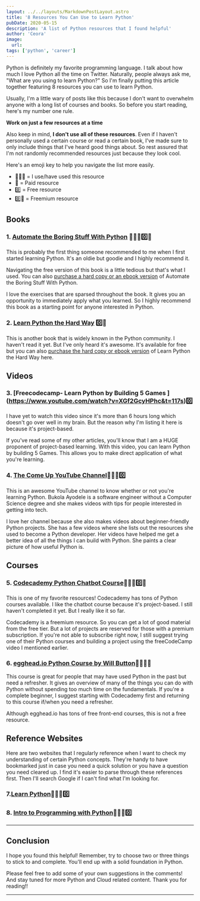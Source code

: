 ```yaml
---
layout: ../../layouts/MarkdownPostLayout.astro
title: '8 Resources You Can Use to Learn Python'
pubDate: 2020-05-15
description: 'A list of Python resources that I found helpful'
author: 'Ceora'
image: 
  url:
tags: ['python', 'career']
---
```

Python is definitely my favorite programming language. I talk about how much I love Python all the time on Twitter. Naturally, people always ask me, "What are you using to learn Python?" So I'm finally putting this article together featuring 8 resources you can use to learn Python.

Usually, I'm a little wary of posts like this because I don't want to overwhelm anyone with a long list of courses and books. So before you start reading, here's my number one rule.

**Work on just a few resources at a time**

Also keep in mind, **I don't use all of these resources**. Even if I haven't personally used a certain course or read a certain book, I've made sure to only include things that I've heard good things about. So rest assured that I'm not randomly recommended resources just because they look cool.

Here's an emoji key to help you navigate the list more easily.

- 👩🏾‍💻 = I use/have used this resource
- 🤑 = Paid resource
- 0️⃣ = Free resource
- 0️⃣🤑 = Freemium resource


## **Books**

### 1. [Automate the Boring Stuff With Python](https://automatetheboringstuff.com/) 👩🏾‍💻0️⃣🤑
This is probably the first thing someone recommended to me when I first started learning Python. It's an oldie but goodie and I highly recommend it. 

Navigating the free version of this book is a little tedious but that's what I used. You can also [purchase a hard copy or an ebook version](https://nostarch.com/automatestuff2) of Automate the Boring Stuff With Python.

I love the exercises that are sparsed throughout the book. It gives you an opportunity to immediately apply what you learned. So I highly recommend this book as a starting point for anyone interested in Python.

### 2. [Learn Python the Hard Way](https://learnpythonthehardway.org/python3/preface.html) 0️⃣🤑
This is another book that is widely known in the Python community. I haven't read it yet. But I've only heard it's awesome. It's available for free but you can also [purchase the hard copy or ebook version](https://www.amazon.com/Learn-Python-Hard-Way-Introduction-ebook-dp-B07378P8W6/dp/B07378P8W6/ref=mt_kindle?_encoding=UTF8&me=&qid=) of Learn Python the Hard Way here.

## **Videos**

### 3. [Freecodecamp- Learn Python by Building 5 Games ] (https://www.youtube.com/watch?v=XGf2GcyHPhc&t=117s)0️⃣

I have yet to watch this video since it's more than 6 hours long which doesn't go over well in my brain. But the reason why I'm listing it here is because it's project-based.

If you've read some of my other articles, you'll know that I am a HUGE proponent of project-based learning. With this video, you can learn Python by building 5 Games. This allows you to make direct application of what you're learning. 

### 4. [The Come Up YouTube Channel](https://www.youtube.com/channel/UC-bFgwL_kFKLZA60AiB-CCQ)👩🏾‍💻0️⃣
This is an awesome YouTube channel to know whether or not you're learning Python. Bukola Ayodele is a software engineer without a Computer Science degree and she makes videos with tips for people interested in getting into tech.

I love her channel because she also makes videos about beginner-friendly Python projects. She has a few videos where she lists out the resources she used to become a Python developer. Her videos have helped me get a better idea of all the things I can build with Python. She paints a clear picture of how useful Python is.

## **Courses** 

### 5. [Codecademy Python Chatbot Course](https://www.codecademy.com/learn/paths/build-chatbots-with-python)👩🏾‍💻0️⃣🤑

This is one of my favorite resources! Codecademy has tons of Python courses available. I like the chatbot course because it's project-based. I still haven't completed it yet. But I really like it so far.

Codecademy is a freemium resource. So you can get a lot of good material from the free tier. But a lot of projects are reserved for those with a premium subscription. If you're not able to subscribe right now, I still suggest trying one of their Python courses and building a project using the freeCodeCamp video I mentioned earlier.

### 6. [egghead.io Python Course by Will Button](https://egghead.io/courses/introduction-to-the-python-3-programming-language)👩🏾‍💻🤑

This course is great for people that may have used Python in the past but need a refresher. It gives an overview of many of the things you can do with Python without spending too much time on the fundamentals. If you're a complete beginner, I suggest starting with Codecademy first and returning to this course if/when you need a refresher.

Although egghead.io has tons of free front-end courses, this is not a free resource.

## **Reference Websites**

Here are two websites that I regularly reference when I want to check my understanding of certain Python concepts. They're handy to have bookmarked just in case you need a quick solution or you have a question you need cleared up. I find it's easier to parse through these references first. Then I'll search Google if I can't find what I'm looking for.

### 7.[Learn Python](https://www.learnpython.dev/01-introduction/)👩🏾‍💻0️⃣
### 8. [Intro to Programming with Python](https://python-intro.readthedocs.io/en/latest/index.html)👩🏾‍💻0️⃣


---

## **Conclusion**

I hope you found this helpful! Remember, try to choose two or three things to stick to and complete. You'll end up with a solid foundation in Python. 

Please feel free to add some of your own suggestions in the comments! And stay tuned for more Python and Cloud related content. Thank you for reading!!

____